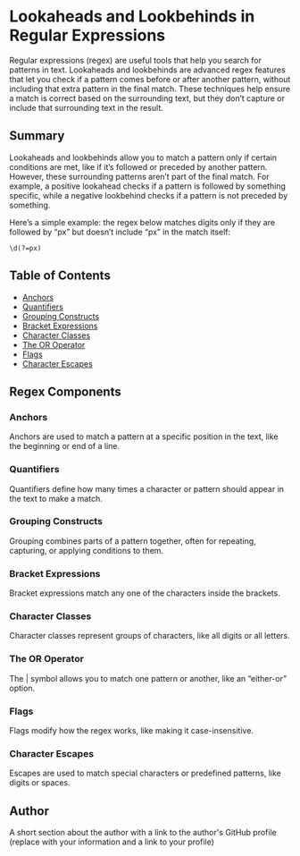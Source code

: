 # Lookaheads and Lookbehinds in Regular Expressions

Regular expressions (regex) are useful tools that help you search for patterns in text. Lookaheads and lookbehinds are advanced regex features that let you check if a pattern comes before or after another pattern, without including that extra pattern in the final match. These techniques help ensure a match is correct based on the surrounding text, but they don’t capture or include that surrounding text in the result.

## Summary

Lookaheads and lookbehinds allow you to match a pattern only if certain conditions are met, like if it’s followed or preceded by another pattern. However, these surrounding patterns aren’t part of the final match. For example, a positive lookahead checks if a pattern is followed by something specific, while a negative lookbehind checks if a pattern is not preceded by something.

Here’s a simple example: the regex below matches digits only if they are followed by “px” but doesn’t include “px” in the match itself:

```regex
\d(?=px)
```

## Table of Contents

- [Anchors](#anchors)
- [Quantifiers](#quantifiers)
- [Grouping Constructs](#grouping-constructs)
- [Bracket Expressions](#bracket-expressions)
- [Character Classes](#character-classes)
- [The OR Operator](#the-or-operator)
- [Flags](#flags)
- [Character Escapes](#character-escapes)

## Regex Components

### Anchors
Anchors are used to match a pattern at a specific position in the text, like the beginning or end of a line.

### Quantifiers
Quantifiers define how many times a character or pattern should appear in the text to make a match.

### Grouping Constructs
Grouping combines parts of a pattern together, often for repeating, capturing, or applying conditions to them.

### Bracket Expressions
Bracket expressions match any one of the characters inside the brackets.

### Character Classes
Character classes represent groups of characters, like all digits or all letters.

### The OR Operator
The | symbol allows you to match one pattern or another, like an “either-or” option.

### Flags
Flags modify how the regex works, like making it case-insensitive.

### Character Escapes
Escapes are used to match special characters or predefined patterns, like digits or spaces.

## Author

A short section about the author with a link to the author's GitHub profile (replace with your information and a link to your profile)
